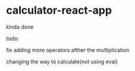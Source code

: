 # calculator-react-app
 
kinda done


todo:

fix adding more operators afther the multiplication

changing the way to calculate(not using eval)

